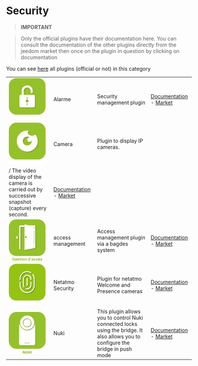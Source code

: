 
# Security


>**IMPORTANT**

>Only the official plugins have their documentation here. You can consult the documentation of the other plugins directly from the jeedom market then once on the plugin in question by clicking on documentation


You can see [here](https://market.jeedom.com/index.php?v=d&p=market&type=plugin&categorie=security) all plugins (official or not) in this category

| | | | |
|--- | --- | --- | ---|
|<img src="alarm/alarm_icon.png" width="100" />|Alarme|Security management plugin|[Documentation](alarm/index.md) - [Market](https://market.jeedom.com/index.php?v=d&p=market_display&id=26)|
|<img src="camera/camera_icon.png" width="100" />|Camera|Plugin to display IP cameras.
/ The video display of the camera is carried out by successive snapshot (capture) every second.|[Documentation](camera/index.md) - [Market](https://market.jeedom.com/index.php?v=d&p=market_display&id=70)|
|<img src="gestAccess/gestAccess_icon.png" width="100" />|access management|Access management plugin via a bagdes system|[Documentation](gestAccess/index.md) - [Market](https://market.jeedom.com/index.php?v=d&p=market_display&id=3686)|
|<img src="netatmoWelcome/netatmoWelcome_icon.png" width="100" />|Netatmo Security|Plugin for netatmo Welcome and Presence cameras|[Documentation](netatmoWelcome/index.md) - [Market](https://market.jeedom.com/index.php?v=d&p=market_display&id=1967)|
|<img src="nuki/nuki_icon.png" width="100" />|Nuki|This plugin allows you to control Nuki connected locks using the bridge. It also allows you to configure the bridge in push mode|[Documentation](nuki/index.md) - [Market](https://market.jeedom.com/index.php?v=d&p=market_display&id=2819)|
